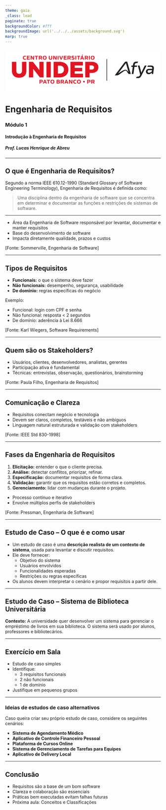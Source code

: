 ```yaml
---
theme: gaia
_class: lead
paginate: true
backgroundColor: #fff
backgroundImage: url('../../../assets/background.svg')
marp: true
---
```


![bg left:40% 80%](../../../assets/logo.png)

# **Engenharia de Requisitos**
### Módulo 1
#### Introdução à Engenharia de Requisitos
##### Prof. Lucas Henrique de Abreu

---

## O que é Engenharia de Requisitos?

Segundo a norma IEEE 610.12-1990 (Standard Glossary of Software Engineering Terminology), Engenharia de Requisitos é definida como:

> Uma disciplina dentro da engenharia de software que se concentra em determinar e documentar as funções e restrições de sistemas de software.

---

- Área da Engenharia de Software responsável por levantar, documentar e manter requisitos
- Base do desenvolvimento de software
- Impacta diretamente qualidade, prazos e custos

[Fonte: Sommerville, Engenharia de Software]

---

## Tipos de Requisitos

- **Funcionais:** o que o sistema deve fazer
- **Não funcionais:** desempenho, segurança, usabilidade
- **De domínio:** regras específicas do negócio

Exemplo:
- Funcional: login com CPF e senha
- Não funcional: resposta < 2 segundos
- De domínio: aderência à Lei 8.666

[Fonte: Karl Wiegers, Software Requirements]

---

## Quem são os Stakeholders?

- Usuários, clientes, desenvolvedores, analistas, gerentes
- Participação ativa é fundamental
- Técnicas: entrevistas, observação, questionários, brainstorming

[Fonte: Paula Filho, Engenharia de Requisitos]

---

## Comunicação e Clareza

- Requisitos conectam negócio e tecnologia
- Devem ser claros, completos, testáveis e não ambíguos
- Linguagem natural estruturada e validação com stakeholders

[Fonte: IEEE Std 830-1998]

---

## Fases da Engenharia de Requisitos

1. **Elicitação:** entender o que o cliente precisa.
2. **Análise:** detectar conflitos, priorizar, refinar.
3. **Especificação:** documentar requisitos de forma clara.
4. **Validação:** garantir que os requisitos estão corretos e completos.
5. **Gerenciamento:** lidar com mudanças durante o projeto.

- Processo contínuo e iterativo
- Envolve múltiplos perfis de stakeholders

[Fonte: Pressman, Engenharia de Software]

---

## Estudo de Caso – O que é e como usar

- Um estudo de caso é uma **descrição realista de um contexto de sistema**, usada para levantar e discutir requisitos.
- Ele deve fornecer:
  - Objetivo do sistema
  - Usuários envolvidos
  - Funcionalidades esperadas
  - Restrições ou regras específicas
- Os alunos devem interpretar o cenário e propor requisitos a partir dele.

---

## Estudo de Caso – Sistema de Biblioteca Universitária

**Contexto:**
A universidade quer desenvolver um sistema para gerenciar o empréstimo de livros em sua biblioteca. O sistema será usado por alunos, professores e bibliotecários.

---

## Exercício em Sala

- Estudo de caso simples
- Identifique:
  - 3 requisitos funcionais
  - 2 não funcionais
  - 1 de domínio
- Justifique em pequenos grupos

---

### Ideias de estudos de caso alternativos

Caso queira criar seu próprio estudo de caso, considere os seguintes cenários:

- **Sistema de Agendamento Médico**
- **Aplicativo de Controle Financeiro Pessoal**
- **Plataforma de Cursos Online**
- **Sistema de Gerenciamento de Tarefas para Equipes**
- **Aplicativo de Delivery Local**

---

## Conclusão

- Requisitos são a base de um bom software
- Clareza e colaboração são essenciais
- Práticas bem executadas evitam falhas futuras
- Próxima aula: Conceitos e Classificações